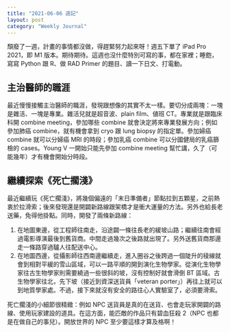 ```yaml
---
title: "2021-06-06 週記"
layout: post
category: "Weekly Journal"
---
```


頹廢了一週，計畫的事情都沒做，得趕緊努力起來呀！週五下單了 iPad Pro 2021，即 M1 版本。期待期待。這週也沒什麼特別可寫的事，都在家裡；睡飽，寫寫 Python 跟 R、做 RAD Primer 的題目、讀一下日文、打電動。

## 主治醫師的職涯

最近慢慢接觸主治醫師的職涯，發現跟想像的其實不太一樣。要切分成兩塊：一塊是雜活、一塊是專業。雜活兒就是超音波、plain film、値班 CT。專業就是跟臨床科開 combine meeting，參加哪些 combine 就會決定將來專業發展方向；例如參加肺癌 combine，就有機會拿到 cryo 跟 lung biopsy 的指定單。參加婦癌 combine 就可以分婦癌 MRI 的時段；參加乳癌 combine 可以分國健局的乳癌篩檢的 cases。Young V 一開始只能先參加 combine meeting 幫忙講，久了（可能幾年）才有機會開始分時段。

## 繼續探索《死亡擱淺》

最近繼續玩《死亡擱淺》，將幾個偏遠的「末日準備者」節點拉到五顆星，之前熱衷於拉滑索；後來發現還是開闢新路線跟架橋才是衝大運量的方法。另外也給長老送藥，免得他掛點。同時，開發了兩條新路線：

1. 在地圖東邊，從工程師往南走，沿途闢一條往長老的緩坡山路；繼續往南會經過電影導演最後到舊貨商。中間走過幾次之後路就出現了。另外送舊貨商那邊走一條路穿過驢人往配送中心。
2. 在地圖西邊，從攝影師往西南邊繼續走，進入圈谷之後跨過一個陡升的稜線就會到相對平緩的雪山區域，可以一路平順的開到演化生物學家。從演化生物學家往古生物學家則需要繞過一些很斜的坡，沒有控制好就會滑倒 BT 區域。古生物學家往北，先下坡（接近到資深送貨員「veteran porter」）再往上就可以到地質學家處。不過，接下來就沒有安全的路往心人實驗室了，必須要滑索。

死亡擱淺的小細節很精緻：例如 NPC 送貨員是真的在送貨、也會走玩家開闢的路線、使用玩家建設的道具。在這方面，能匹敵的作品只有碧血狂殺 2（NPC 也都是在做自己的事兒）。開放世界的 NPC 至少要這樣才算及格啊！
